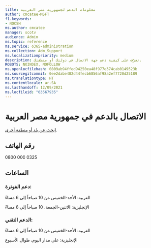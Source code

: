 ```yaml
---
title: معلومات الدعم لجمهورية مصر العربية
author: cmcatee-MSFT
f1.keywords:
- NOCSH
ms.author: cmcatee
manager: scotv
audience: Admin
ms.topic: reference
ms.service: o365-administration
ms.collection: Adm_Support
ms.localizationpriority: medium
description: تعرّف على كيفية دعم جهة الاتصال في دولتك أو منطقتك.
ROBOTS: NOINDEX, NOFOLLOW
ms.openlocfilehash: 0809ab94ffed94250ea48f977e374cab0149523b
ms.sourcegitcommit: 0ee2dabe402d44fecb6856af98a2ef7720d25189
ms.translationtype: HT
ms.contentlocale: ar-SA
ms.lasthandoff: 12/09/2021
ms.locfileid: "63567935"
---
```

# <a name="contact-support-for-egypt"></a>الاتصال بالدعم في جمهورية مصر العربية

[ابحث عن بلد أو منطقة أخرى](../get-help-support.md).

## <a name="phone-number"></a>رقم الهاتف
0800 000 0325

## <a name="hours"></a>الساعات
### <a name="billing-support"></a>دعم الفوترة:

العربية: الأحد-الخميس من 10 صباحاً إلى 6 مساءً

الإنجليزية: الاثنين-الجمعة، 10 صباحاً إلى 6 مساءً

### <a name="technical-support"></a>الدعم التقني:

العربية: الأحد-الخميس من 10 صباحاً إلى 6 مساءً

الإنجليزية: على مدار اليوم، طوال الأسبوع
